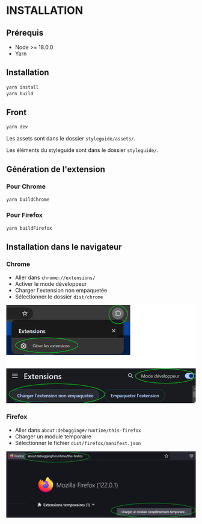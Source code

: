 # INSTALLATION

## Prérequis

  - Node >= 18.0.0
  - Yarn

## Installation

```bash
yarn install
yarn build
```

## Front

```bash
yarn dev
```

Les assets sont dans le dossier `styleguide/assets/`.

Les éléments du styleguide sont dans le dossier `styleguide/`.

## Génération de l'extension

### Pour Chrome

```bash
yarn buildChrome
```

### Pour Firefox

```bash
yarn buildFirefox
```

## Installation dans le navigateur

### Chrome

  - Aller dans `chrome://extensions/`
  - Activer le mode développeur
  - Charger l'extension non empaquetée
  - Sélectionner le dossier `dist/chrome`

![chrome installation](doc/install-chrome.png)

### Firefox

  - Aller dans `about:debugging#/runtime/this-firefox`
  - Charger un module temporaire
  - Sélectionner le fichier `dist/firefox/manifest.json`

![firefox installation](doc/install-firefox.png)

